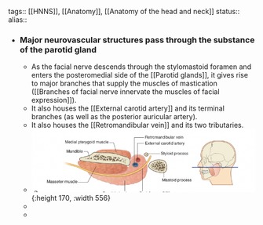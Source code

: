 tags:: [[HNNS]], [[Anatomy]], [[Anatomy of the head and neck]] 
status::
alias::

- ### Major neurovascular structures pass through the substance of the parotid gland
	- As the facial nerve descends through the stylomastoid foramen and enters the posteromedial side of the [[Parotid glands]], it gives rise to major branches that supply the muscles of mastication ([[Branches of facial nerve innervate the muscles of facial expression]]).
	- It also houses the [[External carotid artery]] and its terminal branches (as well as the posterior auricular artery).
	- It also houses the [[Retromandibular vein]] and its two tributaries.
	- ![image.png](../assets/image_1673071367183_0.png){:height 170, :width 556}
	-
	-